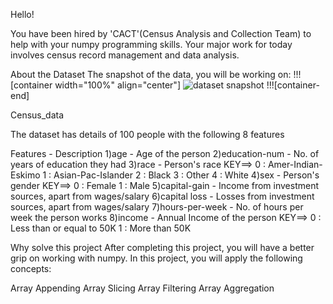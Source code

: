 Hello!

You have been hired by 'CACT'(Census Analysis and Collection Team) to help with your numpy programming skills. Your major work for today involves census record management and data analysis.

About the Dataset
The snapshot of the data, you will be working on:
!!![container width="100%" align="center"]
![dataset snapshot](undefined/account/b16/6a1f0c95-2915-474c-917f-dc711cc8d89b/b239/2943d29e-fcba-4010-99db-b7f6ec6837f3/file.PNG)
!!![container-end]






Census_data

The dataset has details of 100 people with the following 8 features

Features	      -         Description
1)age	            -           Age of the person
2)education-num   -           No. of years of education they had
3)race	          -           Person's race
                                KEY==> 0 :  Amer-Indian-Eskimo
                                1 : Asian-Pac-Islander
                                2 : Black
                                3 : Other
                                4 : White
 4)sex	            -         Person's gender
                                KEY==> 0 : Female
                                1 : Male
5)capital-gain	    -        Income from investment sources, apart from wages/salary
6)capital loss	    -        Losses from investment sources, apart from wages/salary
7)hours-per-week	  -        No. of hours per week the person works
8)income	          -        Annual Income of the person
                                KEY==> 0 : Less than or equal to 50K
                                1 : More than 50K

Why solve this project
After completing this project, you will have a better grip on working with numpy. In this project, you will apply the following concepts:

Array Appending
Array Slicing
Array Filtering
Array Aggregation
